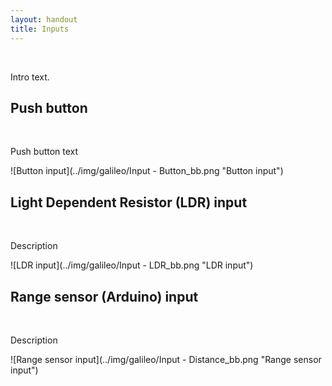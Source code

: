 ```yaml
---
layout: handout
title: Inputs
---
```


<br>

Intro text.


## Push button
<br>

Push button text


<!-- <img src="../img/galileo/Input - Button_bb.png" alt="Button input" style="width: 200;"> -->
![Button input](../img/galileo/Input - Button_bb.png "Button input")


## Light Dependent Resistor (LDR) input
<br>

Description


![LDR input](../img/galileo/Input - LDR_bb.png "LDR input")


## Range sensor (Arduino) input
<br>

Description


![Range sensor input](../img/galileo/Input - Distance_bb.png "Range sensor input")
